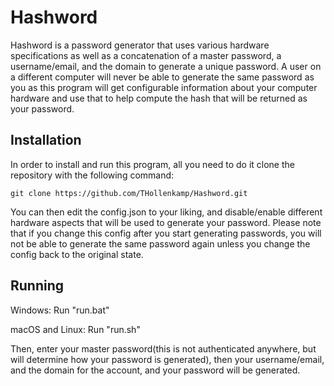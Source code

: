 # Hashword

Hashword is a password generator that uses various hardware specifications as well as a concatenation of a master password, a username/email, and the domain to generate a unique password.
A user on a different computer will never be able to generate the same password as you as this program will get configurable information about your computer hardware and use that to help compute the hash that will be returned as your password.

## Installation

In order to install and run this program, all you need to do it clone the repository with the following command:
```
git clone https://github.com/THollenkamp/Hashword.git
```
You can then edit the config.json to your liking, and disable/enable different hardware aspects that will be used to generate your password. Please note that if you change this config after you start generating passwords, you will not be able to generate the same password again unless you change the config back to the original state.

## Running

Windows:
Run "run.bat"

macOS and Linux:
Run "run.sh"

Then, enter your master password(this is not authenticated anywhere, but will determine how your password is generated), then your username/email, and the domain for the account, and your password will be generated.
